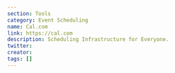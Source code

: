 ```yaml
---
section: Tools
category: Event Scheduling
name: Cal.com
link: https://cal.com
description: Scheduling Infrastructure for Everyone.
twitter:
creator:
tags: []
---
```

